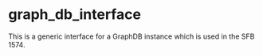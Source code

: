 # graph_db_interface

This is a generic interface for a GraphDB instance which is used in the SFB 1574.